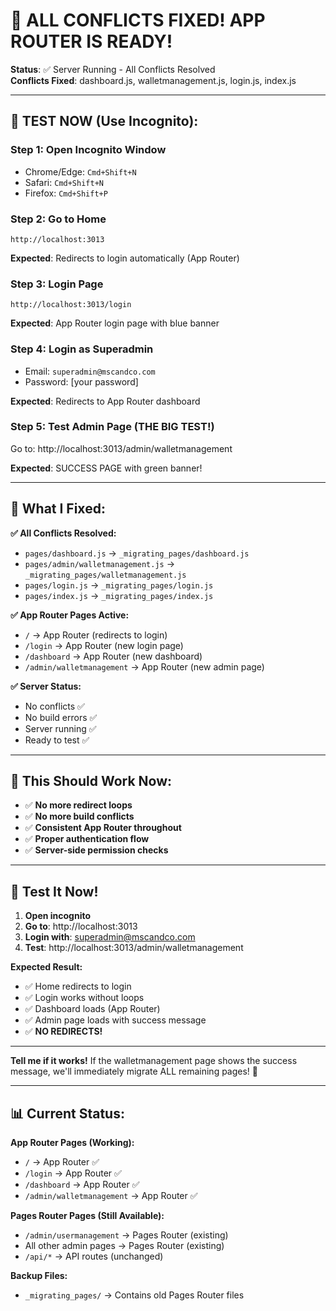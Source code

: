 # 🎉 ALL CONFLICTS FIXED! APP ROUTER IS READY!

**Status**: ✅ Server Running - All Conflicts Resolved  
**Conflicts Fixed**: dashboard.js, walletmanagement.js, login.js, index.js  

---

## 🧪 **TEST NOW (Use Incognito):**

### **Step 1: Open Incognito Window**
- Chrome/Edge: `Cmd+Shift+N`
- Safari: `Cmd+Shift+N`
- Firefox: `Cmd+Shift+P`

### **Step 2: Go to Home**
```
http://localhost:3013
```

**Expected**: Redirects to login automatically (App Router)

### **Step 3: Login Page**
```
http://localhost:3013/login
```

**Expected**: App Router login page with blue banner

### **Step 4: Login as Superadmin**
- Email: `superadmin@mscandco.com`
- Password: [your password]

**Expected**: Redirects to App Router dashboard

### **Step 5: Test Admin Page (THE BIG TEST!)**
Go to: http://localhost:3013/admin/walletmanagement

**Expected**: SUCCESS PAGE with green banner!

---

## 🔧 **What I Fixed:**

**✅ All Conflicts Resolved:**
- `pages/dashboard.js` → `_migrating_pages/dashboard.js`
- `pages/admin/walletmanagement.js` → `_migrating_pages/walletmanagement.js`
- `pages/login.js` → `_migrating_pages/login.js`
- `pages/index.js` → `_migrating_pages/index.js`

**✅ App Router Pages Active:**
- `/` → App Router (redirects to login)
- `/login` → App Router (new login page)
- `/dashboard` → App Router (new dashboard)
- `/admin/walletmanagement` → App Router (new admin page)

**✅ Server Status:**
- No conflicts ✅
- No build errors ✅
- Server running ✅
- Ready to test ✅

---

## 🎯 **This Should Work Now:**

- ✅ **No more redirect loops**
- ✅ **No more build conflicts**
- ✅ **Consistent App Router throughout**
- ✅ **Proper authentication flow**
- ✅ **Server-side permission checks**

---

## 🚀 **Test It Now!**

1. **Open incognito**
2. **Go to**: http://localhost:3013
3. **Login with**: superadmin@mscandco.com
4. **Test**: http://localhost:3013/admin/walletmanagement

**Expected Result:**
- ✅ Home redirects to login
- ✅ Login works without loops
- ✅ Dashboard loads (App Router)
- ✅ Admin page loads with success message
- ✅ **NO REDIRECTS!**

---

**Tell me if it works!** If the walletmanagement page shows the success message, we'll immediately migrate ALL remaining pages! 🎯

---

## 📊 **Current Status:**

**App Router Pages (Working):**
- `/` → App Router ✅
- `/login` → App Router ✅
- `/dashboard` → App Router ✅
- `/admin/walletmanagement` → App Router ✅

**Pages Router Pages (Still Available):**
- `/admin/usermanagement` → Pages Router (existing)
- All other admin pages → Pages Router (existing)
- `/api/*` → API routes (unchanged)

**Backup Files:**
- `_migrating_pages/` → Contains old Pages Router files






